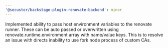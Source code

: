 ```yaml
---
'@secustor/backstage-plugin-renovate-backend': minor
---
```


Implemented ability to pass host environment variables to the renovate runner. These can be auto passed or overwritten using renovate.runtime.environment array with name/value keys. This is to resolve an issue with directs inability to use fork node process of custom CAs.
